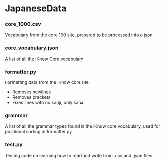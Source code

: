 # JapaneseData


### core_1000.csv

Vocabulary from the core 100 site, prepared to be processed into a json

### core_vocabulary.json

A list of all the iKnow Core vocabulary

### formatter.py

Formatting data from the iKnow core site
- Removes newlines
- Removes brackets
- Fixes lines with no kanji, only kana

### grammar

A list of all the grammar types found in the iKnow core vocabulary, used for positional sorting in formatter.py

### test.py

Testing code on learning how to read and write from .csv and .json files
